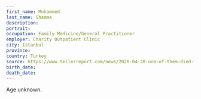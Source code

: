 ```yaml
---
first_name: Muhammed
last_name: Shamma
description: 
portrait: 
occupation: Family Medicine/General Practitioner
employer: Charity Outpatient Clinic
city: Istanbul
province: 
country: Turkey
source: https://www.tellerreport.com/news/2020-04-20-one-of-them-died-from-the-disease-----thus--syrian-doctors-contribute-to-facing-corona-in-turkey.HkLRAmjuU.html
birth_date: 
death_date: 
---
```


Age unknown.